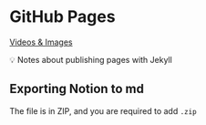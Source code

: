 # GitHub Pages

[Videos & Images](page2.md)

<aside>
💡 Notes about publishing pages with Jekyll

</aside>

## Exporting Notion to md

The file is in ZIP, and you are required to add `.zip`
